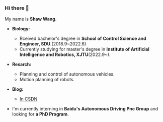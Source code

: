 ### Hi there 👋

My name is **Shaw Wang**.<br>

* **Biology:**<br>
  * Rceived bachelor\'s degree in **School of Control Science and Engineer, SDU**.(2018.9~2022.6)<br>
  * Currently studying for master\'s degree in **Institute of Artificial Intelligence and Robotics, XJTU**(2022.9~).<br>

* **Resarch:**<br>
  * Planning and control of autonomous vehicles.<br>
  * Motion planning of robots.<br>
* **Blog:**<br>
  * [In CSDN](https://blog.csdn.net/JulyThirteenth?spm=1000.2115.3001.5343)
 
* I'm currently interning in **Baidu's Autonomous Driving Pnc Group** and looking for **a PhD Program**. 

